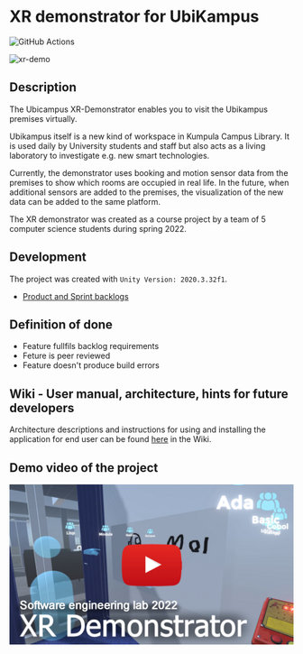 # XR demonstrator for UbiKampus

![GitHub Actions](https://github.com/Ubikampus-ohtu/xr-demonstrator/workflows/CI/badge.svg)

![xr-demo](https://user-images.githubusercontent.com/70325495/166464183-7ef394f6-f2d0-4b32-bd47-f9c419cbca11.png)


## Description 

The Ubicampus XR-Demonstrator enables you to visit the Ubikampus premises virtually. 

Ubikampus itself is a new kind of workspace in Kumpula Campus Library. It is used daily by University students and staff but also acts as a living laboratory to investigate e.g. new smart technologies.

Currently, the demonstrator uses booking and motion sensor data from the premises to show which rooms are occupied in real life.
In the future, when additional sensors are added to the premises, the visualization of the new data can be added to the same platform.

The XR demonstrator was created as a course project by a team of 5 computer science students during spring 2022.

## Development

The project was created with `Unity Version: 2020.3.32f1`.

* [Product and Sprint backlogs](https://docs.google.com/spreadsheets/d/1UAFMfQaJO77A-gFC4_5rNKeAvvP4oJuPyzXGSJdbf5Y)

## Definition of done

* Feature fullfils backlog requirements
* Feture is peer reviewed 
* Feature doesn't produce build errors

## Wiki - User manual, architecture, hints for future developers

Architecture descriptions and instructions for using and installing the application for end user can be found [here](https://github.com/UbiKampus-ohtu/xr-demonstrator/wiki/User-manual) in the Wiki.

## Demo video of the project

[![](https://raw.githubusercontent.com/UbiKampus-ohtu/xr-demonstrator/main/.docimgs/xr_social.png)](https://www.youtube.com/watch?v=wGkQy7oOwrc)
